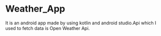 # Weather_App
It is an android app made by using kotlin and android studio.Api which I used to fetch data is Open Weather Api.

